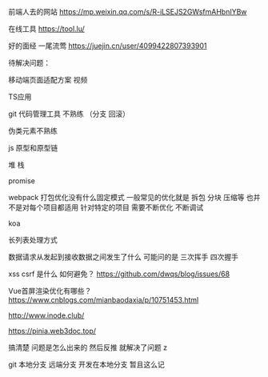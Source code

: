 前端人去的网站
https://mp.weixin.qq.com/s/R-iLSEJS2GWsfmAHbnIYBw

在线工具
https://tool.lu/

好的面经
一尾流莺
https://juejin.cn/user/4099422807393901

待解决问题：

移动端页面适配方案 视频

TS应用

git 代码管理工具 不熟练 （分支 回滚）

伪类元素不熟练

js 原型和原型链

堆 栈

promise 

webpack 打包优化没有什么固定模式 一般常见的优化就是 拆包 分块 压缩等 也并不是对每个项目都适用 针对特定的项目 需要不断优化 不断调试

koa

长列表处理方式

数据请求从发起到接收数据之间发生了什么 可能问的是 三次挥手 四次握手

xss csrf 是什么 如何避免？
https://github.com/dwqs/blog/issues/68

Vue首屏渲染优化有哪些？
https://www.cnblogs.com/mianbaodaxia/p/10751453.html

http://www.inode.club/

https://pinia.web3doc.top/

搞清楚 问题是怎么出来的 然后反推 就解决了问题 z

git 本地分支 远端分支 开发在本地分支 暂且这么记
